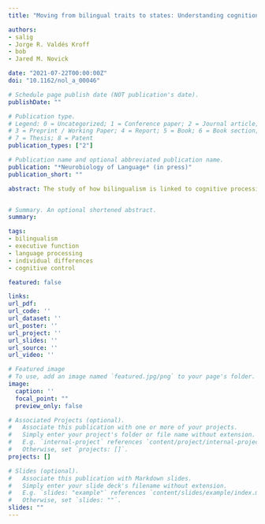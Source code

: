 ```yaml
---
title: "Moving from bilingual traits to states: Understanding cognition and language processing through moment-to-moment variation"

authors:
- salig
- Jorge R. Valdés Kroff
- bob
- Jared M. Novick

date: "2021-07-22T00:00:00Z"
doi: "10.1162/nol_a_00046"

# Schedule page publish date (NOT publication's date).
publishDate: ""

# Publication type.
# Legend: 0 = Uncategorized; 1 = Conference paper; 2 = Journal article;
# 3 = Preprint / Working Paper; 4 = Report; 5 = Book; 6 = Book section;
# 7 = Thesis; 8 = Patent
publication_types: ["2"]

# Publication name and optional abbreviated publication name.
publication: "*Neurobiology of Language* (in press)"
publication_short: ""

abstract: The study of how bilingualism is linked to cognitive processing, including executive functioning, has historically focused on comparing bilinguals to monolinguals across a range of tasks. These group comparisons presume to capture relatively stable cognitive traits and have revealed important insights about the architecture of the language processing system that could not have been gleaned from studying monolinguals alone. However, there are drawbacks to using a groupcomparison, or Traits, approach. In this theoretical review, we outline some limitations of treating executive functions as stable traits and of treating bilinguals as a uniform group when comparing to monolinguals. To build on what we have learned from group comparisons, we advocate for an emerging complementary approach to the question of cognition and bilingualism. Using an approach that compares bilinguals to themselves under different linguistic or cognitive contexts allows researchers to ask questions about how language and cognitive processes interact based on dynamically fluctuating cognitive and neural states. A States approach, which has already been used by bilingualism researchers, allows for cause-and-effect hypotheses and shifts our focus from questions of group differences to questions of how varied linguistic environments influence cognitive operations in the moment and how fluctuations in cognitive engagement impact language processing.


# Summary. An optional shortened abstract.
summary:

tags:
- bilingualism
- executive function
- language processing
- individual differences
- cognitive control

featured: false

links:
url_pdf: 
url_code: ''
url_dataset: ''
url_poster: ''
url_project: ''
url_slides: ''
url_source: ''
url_video: ''

# Featured image
# To use, add an image named `featured.jpg/png` to your page's folder. 
image:
  caption: ''
  focal_point: ""
  preview_only: false

# Associated Projects (optional).
#   Associate this publication with one or more of your projects.
#   Simply enter your project's folder or file name without extension.
#   E.g. `internal-project` references `content/project/internal-project/index.md`.
#   Otherwise, set `projects: []`.
projects: []

# Slides (optional).
#   Associate this publication with Markdown slides.
#   Simply enter your slide deck's filename without extension.
#   E.g. `slides: "example"` references `content/slides/example/index.md`.
#   Otherwise, set `slides: ""`.
slides: ""
---
```


